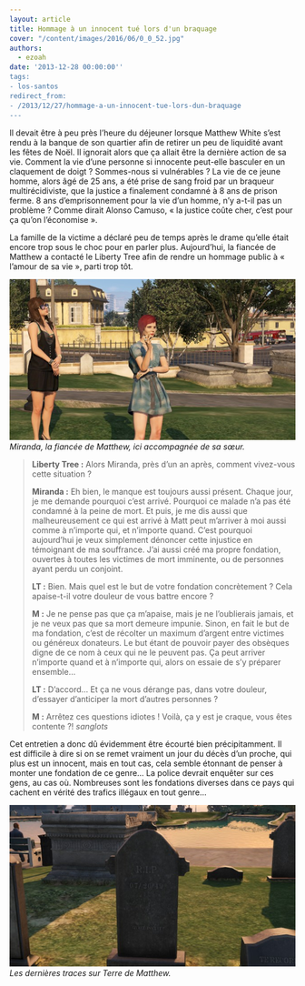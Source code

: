 ```yaml
---
layout: article
title: Hommage à un innocent tué lors d'un braquage
cover: "/content/images/2016/06/0_0_52.jpg"
authors:
  - ezoah
date: '2013-12-28 00:00:00''
tags:
- los-santos
redirect_from:
- /2013/12/27/hommage-a-un-innocent-tue-lors-dun-braquage
---
```


Il devait être à peu près l’heure du déjeuner lorsque Matthew White s’est rendu à la banque de son quartier afin de retirer un peu de liquidité avant les fêtes de Noël. Il ignorait alors que ça allait être la dernière action de sa vie. Comment la vie d’une personne si innocente peut-elle basculer en un claquement de doigt ? Sommes-nous si vulnérables ? La vie de ce jeune homme, alors âgé de 25 ans, a été prise de sang froid par un braqueur multirécidiviste, que la justice a finalement condamné à 8 ans de prison ferme. 8 ans d’emprisonnement pour la vie d’un homme, n’y a-t-il pas un problème ? Comme dirait Alonso Camuso, « la justice coûte cher, c’est pour ça qu’on l’économise ».

La famille de la victime a déclaré peu de temps après le drame qu’elle était encore trop sous le choc pour en parler plus. Aujourd’hui, la fiancée de Matthew a contacté le Liberty Tree afin de rendre un hommage public à « l’amour de sa vie », parti trop tôt.

![Miranda, la fiancée de Matthew, ici accompagnée de sa sœur.](/content/images/2016/06/0_0_60.jpg)
_Miranda, la fiancée de Matthew, ici accompagnée de sa sœur._

> **Liberty Tree :** Alors Miranda, près d’un an après, comment vivez-vous cette situation ?
> 
> **Miranda :** Eh bien, le manque est toujours aussi présent. Chaque jour, je me demande pourquoi c’est arrivé. Pourquoi ce malade n’a pas été condamné à la peine de mort. Et puis, je me dis aussi que malheureusement ce qui est arrivé à Matt peut m’arriver à moi aussi comme à n’importe qui, et n’importe quand. C’est pourquoi aujourd’hui je veux simplement dénoncer cette injustice en témoignant de ma souffrance. J’ai aussi créé ma propre fondation, ouvertes à toutes les victimes de mort imminente, ou de personnes ayant perdu un conjoint.
> 
> **LT :** Bien. Mais quel est le but de votre fondation concrètement ? Cela apaise-t-il votre douleur de vous battre encore ?
> 
> **M :** Je ne pense pas que ça m’apaise, mais je ne l’oublierais jamais, et je ne veux pas que sa mort demeure impunie. Sinon, en fait le but de ma fondation, c’est de récolter un maximum d’argent entre victimes ou généreux donateurs. Le but étant de pouvoir payer des obsèques digne de ce nom à ceux qui ne le peuvent pas. Ça peut arriver n’importe quand et à n’importe qui, alors on essaie de s’y préparer ensemble…
> 
> **LT :** D’accord… Et ça ne vous dérange pas, dans votre douleur, d’essayer d’anticiper la mort d’autres personnes ?
> 
> **M :** Arrêtez ces questions idiotes ! Voilà, ça y est je craque, vous êtes contente ?! _sanglots_

Cet entretien a donc dû évidemment être écourté bien précipitamment. Il est difficile à dire si on se remet vraiment un jour du décès d’un proche, qui plus est un innocent, mais en tout cas, cela semble étonnant de penser à monter une fondation de ce genre… La police devrait enquêter sur ces gens, au cas où. Nombreuses sont les fondations diverses dans ce pays qui cachent en vérité des trafics illégaux en tout genre…

![Les dernières traces sur Terre de Matthew.](/content/images/2016/06/0_0_61.jpg)
_Les dernières traces sur Terre de Matthew._
